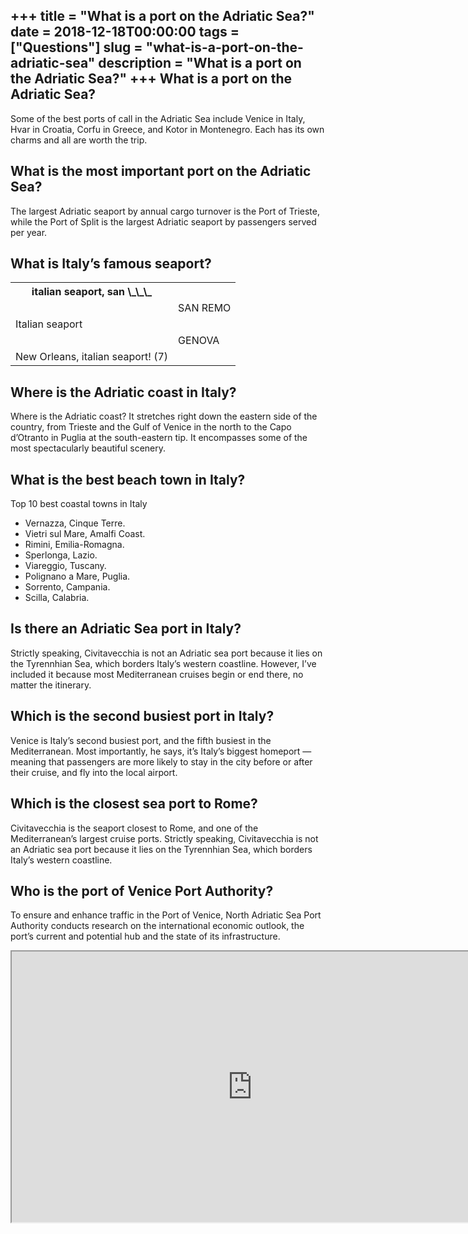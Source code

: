 +++
title = "What is a port on the Adriatic Sea?"
date = 2018-12-18T00:00:00
tags = ["Questions"]
slug = "what-is-a-port-on-the-adriatic-sea"
description = "What is a port on the Adriatic Sea?"
+++
What is a port on the Adriatic Sea?
-----------------------------------

Some of the best ports of call in the Adriatic Sea include Venice in Italy, Hvar in Croatia, Corfu in Greece, and Kotor in Montenegro. Each has its own charms and all are worth the trip.

What is the most important port on the Adriatic Sea?
----------------------------------------------------

The largest Adriatic seaport by annual cargo turnover is the Port of Trieste, while the Port of Split is the largest Adriatic seaport by passengers served per year.

What is Italy’s famous seaport?
-------------------------------

<table><tr><th>italian seaport, san \_\_\_</th></tr><tr><td></td><td>SAN REMO</td></tr><tr><td>Italian seaport</td></tr><tr><td></td><td>GENOVA</td></tr><tr><td>New Orleans, italian seaport! (7)</td></tr></table>

Where is the Adriatic coast in Italy?
-------------------------------------

Where is the Adriatic coast? It stretches right down the eastern side of the country, from Trieste and the Gulf of Venice in the north to the Capo d’Otranto in Puglia at the south-eastern tip. It encompasses some of the most spectacularly beautiful scenery.

What is the best beach town in Italy?
-------------------------------------

Top 10 best coastal towns in Italy

- Vernazza, Cinque Terre.
- Vietri sul Mare, Amalfi Coast.
- Rimini, Emilia-Romagna.
- Sperlonga, Lazio.
- Viareggio, Tuscany.
- Polignano a Mare, Puglia.
- Sorrento, Campania.
- Scilla, Calabria.

Is there an Adriatic Sea port in Italy?
---------------------------------------

Strictly speaking, Civitavecchia is not an Adriatic sea port because it lies on the Tyrennhian Sea, which borders Italy’s western coastline. However, I’ve included it because most Mediterranean cruises begin or end there, no matter the itinerary.

Which is the second busiest port in Italy?
------------------------------------------

Venice is Italy’s second busiest port, and the fifth busiest in the Mediterranean. Most importantly, he says, it’s Italy’s biggest homeport — meaning that passengers are more likely to stay in the city before or after their cruise, and fly into the local airport.

Which is the closest sea port to Rome?
--------------------------------------

Civitavecchia is the seaport closest to Rome, and one of the Mediterranean’s largest cruise ports. Strictly speaking, Civitavecchia is not an Adriatic sea port because it lies on the Tyrennhian Sea, which borders Italy’s western coastline.

Who is the port of Venice Port Authority?
-----------------------------------------

To ensure and enhance traffic in the Port of Venice, North Adriatic Sea Port Authority conducts research on the international economic outlook, the port’s current and potential hub and the state of its infrastructure.

<iframe allow="accelerometer; autoplay; clipboard-write; encrypted-media; gyroscope; picture-in-picture" allowfullscreen="" class="__youtube_prefs__  epyt-is-override  no-lazyload" data-no-lazy="1" data-origheight="433" data-origwidth="770" data-skipgform_ajax_framebjll="" height="433" id="_ytid_67074" loading="lazy" src="https://www.youtube.com/embed/S2SlgKG45sM?enablejsapi=1&autoplay=0&cc_load_policy=0&cc_lang_pref=&iv_load_policy=1&loop=0&modestbranding=0&rel=1&fs=1&playsinline=0&autohide=2&theme=dark&color=red&controls=1&" title="YouTube player" width="770"></iframe>